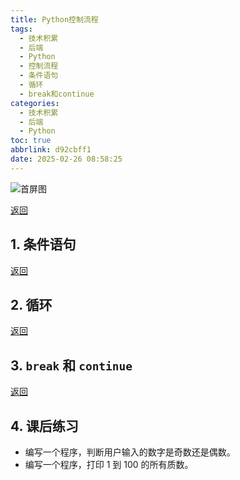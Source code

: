 ```yaml
---
title: Python控制流程
tags:
  - 技术积累
  - 后端
  - Python
  - 控制流程
  - 条件语句
  - 循环
  - break和continue
categories:
  - 技术积累
  - 后端
  - Python
toc: true
abbrlink: d92cbff1
date: 2025-02-26 08:58:25
---
```


![首屏图](https://s21.ax1x.com/2025/02/23/pElDnYt.jpg)

<!-- <https://s21.ax1x.com/2025/02/23/pElDMSf.jpg>
<https://s21.ax1x.com/2025/02/23/pElDl6S.jpg>
<https://s21.ax1x.com/2025/02/23/pElDufP.jpg>
<https://s21.ax1x.com/2025/02/23/pElDQl8.jpg> -->

<!-- more -->

[返回](/archives/202502214537ccef/#Day-3-4：控制流程)

## 1. 条件语句

[返回](/archives/202502214537ccef/#Day-3-4：控制流程)

## 2. 循环

[返回](/archives/202502214537ccef/#Day-3-4：控制流程)

## 3. `break` 和 `continue`

[返回](/archives/202502214537ccef/#Day-3-4：控制流程)

## 4. 课后练习

- 编写一个程序，判断用户输入的数字是奇数还是偶数。
- 编写一个程序，打印 1 到 100 的所有质数。
